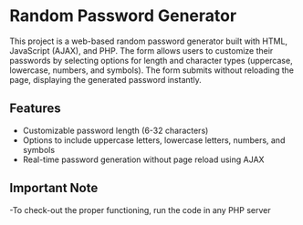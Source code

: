 # Random Password Generator

This project is a web-based random password generator built with HTML, JavaScript (AJAX), and PHP.
The form allows users to customize their passwords by selecting options for length and character types (uppercase, lowercase, numbers, and symbols).
The form submits without reloading the page, displaying the generated password instantly.

## Features

- Customizable password length (6-32 characters)
- Options to include uppercase letters, lowercase letters, numbers, and symbols
- Real-time password generation without page reload using AJAX

## Important Note
-To check-out the proper functioning, run the code in any PHP server
